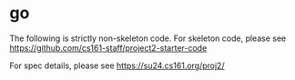 # go
The following is strictly non-skeleton code. For skeleton code, please see https://github.com/cs161-staff/project2-starter-code

For spec details, please see https://su24.cs161.org/proj2/
